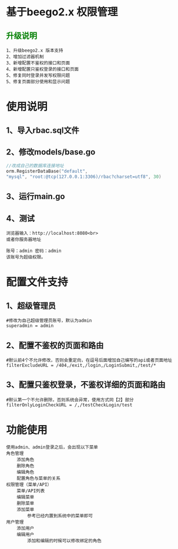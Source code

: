 # 基于beego2.x 权限管理

## <font color="green">升级说明</font>

```
1、升级beego2.x 版本支持
2、增加过滤器机制
3、新增配置不鉴权的接口和页面
4、新增配置只鉴权登录的接口和页面
5、修复同时登录并发写权限问题
5、修复页面部分使用和显示问题
```

# 使用说明

## 1、导入rbac.sql文件

## 2、修改models/base.go

```go
//改成自己的数据库连接地址
orm.RegisterDataBase("default",
"mysql", "root:@tcp(127.0.0.1:3306)/rbac?charset=utf8", 30)
```

## 3、运行main.go

## 4、测试

```
浏览器输入：http://localhost:8080<br>
或者你服务器地址

账号：admin 密码：admin
该账号为超级权限。
```

# 配置文件支持

## 1、超级管理员

```
#修改为自己超级管理员账号，默认为admin
superadmin = admin
```

## 2、配置不鉴权的页面和路由

```
#默认前4个不允许修改，否则会重定向，在逗号后面增加自己编写的api或者页面地址
filterExcludeURL = /404,/exit,/login,/LoginSubmit,/test/*
```

## 3、配置只鉴权登录，不鉴权详细的页面和路由

```
#默认第一个不允许删除，否则系统会异常，使用方式同【2】部分
filterOnlyLoginCheckURL = /,/testCheckLogin/test
```

# 功能使用

```
使用admin、admin登录之后，会出现以下菜单
角色管理
    添加角色
    删除角色
    编辑角色
    配置角色与菜单的关系
权限管理（菜单/API）
    菜单/API列表
    编辑菜单
    删除菜单
    添加菜单
        参考已经内置到系统中的菜单即可
用户管理
    添加用户
    编辑用户
        添加和编辑的时候可以修改绑定的角色
```


